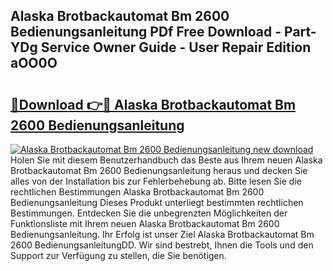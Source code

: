 ## Alaska Brotbackautomat Bm 2600 Bedienungsanleitung PDf Free Download - Part-YDg Service Owner Guide - User Repair Edition aOO0O

# <h2><a href="http://df4rzuh.blite.top/?on=Alaska+Brotbackautomat+Bm+2600+Bedienungsanleitung">🔗Download 👉🔴 Alaska Brotbackautomat Bm 2600 Bedienungsanleitung</a></h2>

[![Alaska Brotbackautomat Bm 2600 Bedienungsanleitung new download](https://i.imgur.com/lujVjoI.png)](http://df4rzuh.blite.top/?on=Alaska+Brotbackautomat+Bm+2600+Bedienungsanleitung)
Holen Sie mit diesem Benutzerhandbuch das Beste aus Ihrem neuen Alaska Brotbackautomat Bm 2600 Bedienungsanleitung heraus und decken Sie alles von der Installation bis zur Fehlerbehebung ab. Bitte lesen Sie die rechtlichen Bestimmungen Alaska Brotbackautomat Bm 2600 Bedienungsanleitung Dieses Produkt unterliegt bestimmten rechtlichen Bestimmungen. Entdecken Sie die unbegrenzten Möglichkeiten der Funktionsliste mit Ihrem neuen Alaska Brotbackautomat Bm 2600 Bedienungsanleitung. Ihr Erfolg ist unser Ziel Alaska Brotbackautomat Bm 2600 BedienungsanleitungDD. Wir sind bestrebt, Ihnen die Tools und den Support zur Verfügung zu stellen, die Sie benötigen.
